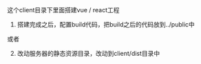 这个client目录下里面搭建vue / react工程

1. 搭建完成之后，配置build代码，把build之后的代码放到../public中

或者

2. 改动服务器的静态资源目录，改动到client/dist目录中
